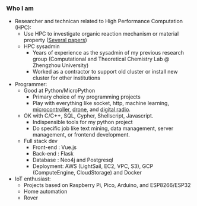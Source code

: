 ### Who I am
* Researcher and technican related to High Performance Computation (HPC): 
  * Use HPC to investigate organic reaction mechanism or material property ([Several papers](https://www.researchgate.net/scientific-contributions/Xiaokang-Guo-2045488309))
  * HPC sysadmin 
    * Years of experience as the sysadmin of my previous research group (Computational and Theoretical Chemistry Lab @ Zhengzhou University)
    * Worked as a contractor to support old cluster or install new cluster for other institutions
* Programmer:
  * Good at Python/MicroPython 
    * Primary choice of my programming projects
    * Play with everything like socket, http, machine learning, [microcontroller](https://github.com/xg590/pyWebREPL), [drone](https://github.com/xg590/Tello-Python), and [digital radio](https://github.com/xg590/SX1276).
  * OK with C/C++, SQL, Cypher, Shellscript, Javascript.
    * Indispensible tools for my python project
    * Do specific job like text mining, data management, server management, or frontend development.
  * Full stack dev
    * Front-end : Vue.js
    * Back-end  : Flask
    * Database  : Neo4j and Postgresql
    * Deployment: AWS (LightSail, EC2, VPC, S3), GCP (ComputeEngine, CloudStorage) and Docker 
* IoT enthusiast:
  * Projects based on Raspberry Pi, Pico, Arduino,  and ESP8266/ESP32 
  * Home automation
  * Rover
